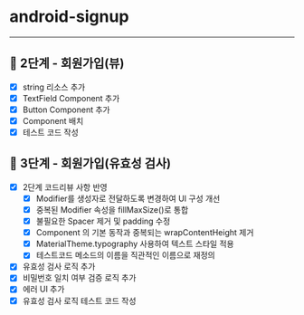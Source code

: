 # android-signup
- ---

## 🚀 2단계 - 회원가입(뷰)
- [x] string 리소스 추가
- [x] TextField Component 추가
- [x] Button Component 추가
- [x] Component 배치
- [x] 테스트 코드 작성

## 🚀 3단계 - 회원가입(유효성 검사)
- [x] 2단계 코드리뷰 사항 반영
  - [x] Modifier를 생성자로 전달하도록 변경하여 UI 구성 개선
  - [x] 중복된 Modifier 속성을 fillMaxSize()로 통합
  - [x] 불필요한 Spacer 제거 및 padding 수정
  - [x] Component 의 기본 동작과 중복되는 wrapContentHeight 제거
  - [x] MaterialTheme.typography 사용하여 텍스트 스타일 적용
  - [x] 테스트코드 메소드의 이름을 직관적인 이름으로 재정의
- [x] 유효성 검사 로직 추가
- [x] 비밀번호 일치 여부 검증 로직 추가
- [x] 에러 UI 추가
- [x] 유효성 검사 로직 테스트 코드 작성